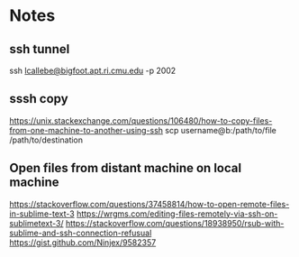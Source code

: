 # Notes

## ssh tunnel
ssh lcallebe@bigfoot.apt.ri.cmu.edu -p 2002 

## sssh copy

https://unix.stackexchange.com/questions/106480/how-to-copy-files-from-one-machine-to-another-using-ssh
scp username@b:/path/to/file /path/to/destination

## Open files from distant machine on local machine

https://stackoverflow.com/questions/37458814/how-to-open-remote-files-in-sublime-text-3
https://wrgms.com/editing-files-remotely-via-ssh-on-sublimetext-3/
https://stackoverflow.com/questions/18938950/rsub-with-sublime-and-ssh-connection-refusual
https://gist.github.com/Ninjex/9582357